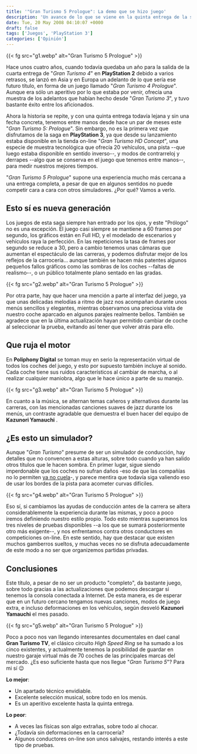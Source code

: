 ```yaml
---
title: '"Gran Turismo 5 Prologue": La demo que se hizo juego'
description: 'Un avance de lo que se viene en la quinta entrega de la saga'
date: Tue, 20 May 2008 04:10:07 +0000
draft: false
tags: ['Juegos', 'PlayStation 3']
categories: ['Opinión']
---
```


{{< fg src="g1.webp" alt="Gran Turismo 5 Prologue" >}}

Hace unos cuatro años, cuando todavía quedaba un año para la salida de la cuarta entrega de "_Gran Turismo 4_" en **PlayStation 2** debido a varios retrasos, se lanzó en Asia y en Europa un adelanto de lo que sería ese futuro título, en forma de un juego llamado "_Gran Turismo 4 Prologue_". Aunque era sólo un aperitivo por lo que estaba por venir, ofrecía una muestra de los adelantos que habían hecho desde "_Gran Turismo 3_", y tuvo bastante éxito entre los aficionados.

Ahora la historia se repite, y con una quinta entrega todavía lejana y sin una fecha concreta, tenemos entre manos desde hace un par de meses este "_Gran Turismo 5: Prologue_". Sin embargo, no es la primera vez que disfrutamos de la saga en **PlayStation 3**, ya que desde su lanzamiento estaba disponible en la tienda on-line "_Gran Turismo HD Concept_", una especie de muestra tecnológica que ofrecía 20 vehículos, una pista --que luego estaba disponible en sentido inverso--, y modos de contrarreloj y derrapes --algo que se conserva en el juego que tenemos entre manos--, para medir nuestros mejores tiempos.

"_Gran Turismo 5 Prologue_" supone una experiencia mucho más cercana a una entrega completa, a pesar de que en algunos sentidos no puede competir cara a cara con otros simuladores. ¿Por qué? Vamos a verlo.

## Esto sí es nueva generación

Los juegos de esta saga siempre han entrado por los ojos, y este "Prólogo" no es una excepción. El juego casi siempre se mantiene a 60 frames por segundo, los gráficos están en Full HD, y el modelado de escenarios y vehículos raya la perfección. En las repeticiones la tasa de frames por segundo se reduce a 30, pero a cambio tenemos unas cámaras que aumentan el espectáculo de las carreras, y podemos disfrutar mejor de los reflejos de la carrocería... aunque también se hacen más patentes algunos pequeños fallos gráficos como las sombras de los coches --faltas de realismo--, o un público totalmente plano sentado en las gradas.

{{< fg src="g2.webp" alt="Gran Turismo 5 Prologue" >}}

Por otra parte, hay que hacer una mención a parte al interfaz del juego, ya que unas delicadas melodías a ritmo de jazz nos acompañan durante unos menús sencillos y elegantes, mientras observamos una preciosa vista de nuestro coche aparcado en algunos parajes realmente bellos. También se agradece que en la última actualización hayan permitido cambiar de coche al seleccionar la prueba, evitando así tener que volver atrás para ello.

## Que ruja el motor

En **Poliphony Digital** se toman muy en serio la representación virtual de todos los coches del juego, y esto por supuesto también incluye al sonido. Cada coche tiene sus ruidos característicos al cambiar de marcha, o al realizar cualquier maniobra, algo que le hace único a parte de su manejo.

{{< fg src="g3.webp" alt="Gran Turismo 5 Prologue" >}}

En cuanto a la música, se alternan temas cañeros y alternativos durante las carreras, con las mencionadas canciones suaves de jazz durante los menús, un contraste agradable que demuestra el buen hacer del equipo de **Kazunori Yamauchi** .

## ¿Es esto un simulador?

Aunque "_Gran Turismo_" presume de ser un simulador de conducción, hay detalles que no convencen a estas alturas, sobre todo cuando ya han salido otros títulos que le hacen sombra. En primer lugar, sigue siendo imperdonable que los coches no sufran daños -eso de que las compañías no lo permiten [ya no cuela](/forza-motosport-2-el-nuevo-hit-de-xbox-360/)\-, y parece mentira que todavía siga valiendo eso de usar los bordes de la pista para acometer curvas difíciles.

{{< fg src="g4.webp" alt="Gran Turismo 5 Prologue" >}}

Eso sí, si cambiamos las ayudas de conducción antes de la carrera se altera considerablemente la experiencia durante las mismas, y poco a poco iremos definiendo nuestro estilo propio. Todo esto mientras superamos los tres niveles de pruebas disponibles --a los que se sumará posteriormente otro más exigente--, y nos enfrentamos contra otros conductores en competiciones on-line. En este sentido, hay que destacar que existen muchos gamberros sueltos, y muchas veces no se disfruta adecuadamente de este modo a no ser que organizemos partidas privadas.

## Conclusiones

Este título, a pesar de no ser un producto "completo", da bastante juego, sobre todo gracias a las actualizaciones que podemos descargar si tenemos la consola conectada a Internet. De esta manera, es de esperar que en un futuro cercano tengamos nuevas canciones, modos de juego extra, e incluso deformaciones en los vehículos, según desveló **Kazunori Yamauchi** el mes pasado.

{{< fg src="g5.webp" alt="Gran Turismo 5 Prologue" >}}

Poco a poco nos van llegando interesantes documentales en dael canal **Gran Turismo TV**, el clásico circuito _High Speed Ring_ se ha sumado a los cinco existentes, y actualmente tenemos la posibilidad de guardar en nuestro garaje virtual más de 70 coches de las principales marcas del mercado. ¿Es eso suficiente hasta que nos llegue "_Gran Turismo 5_"? Para mi sí :wink:

**Lo mejor**:

*   Un apartado técnico envidiable.
*   Excelente selección musical, sobre todo en los menús.
*   Es un aperitivo excelente hasta la quinta entrega.

**Lo peor**:

*   A veces las físicas son algo extrañas, sobre todo al chocar.
*   ¿Todavía sin deformaciones en la carrocería?
*   Algunos conductores on-line son unos salvajes, restando interés a este tipo de pruebas.